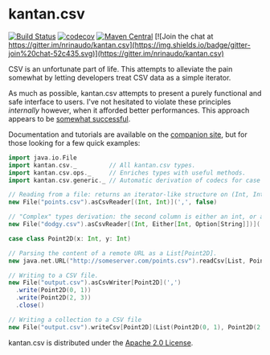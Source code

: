 # kantan.csv

[![Build Status](https://travis-ci.org/nrinaudo/kantan.csv.svg?branch=master)](https://travis-ci.org/nrinaudo/kantan.csv)
[![codecov](https://codecov.io/gh/nrinaudo/kantan.csv/branch/master/graph/badge.svg)](https://codecov.io/gh/nrinaudo/kantan.csv)
[![Maven Central](https://maven-badges.herokuapp.com/maven-central/com.nrinaudo/kantan.csv_2.11/badge.svg)](https://maven-badges.herokuapp.com/maven-central/com.nrinaudo/kantan.csv_2.11)
[![Join the chat at https://gitter.im/nrinaudo/kantan.csv](https://img.shields.io/badge/gitter-join%20chat-52c435.svg)](https://gitter.im/nrinaudo/kantan.csv)

CSV is an unfortunate part of life. This attempts to alleviate the pain somewhat by letting developers treat CSV data
as a simple iterator.

As much as possible, kantan.csv attempts to present a purely functional and safe interface to users. I've not hesitated
to violate these principles *internally* however, when it afforded better performances. This approach appears to be
[somewhat successful](https://nrinaudo.github.io/kantan.csv/tut/benchmarks.html).

Documentation and tutorials are available on the [companion site](https://nrinaudo.github.io/kantan.csv/), but for those
looking for a few quick examples:

```scala
import java.io.File
import kantan.csv._         // All kantan.csv types.
import kantan.csv.ops._     // Enriches types with useful methods.
import kantan.csv.generic._ // Automatic derivation of codecs for case classes.

// Reading from a file: returns an iterator-like structure on (Int, Int)
new File("points.csv").asCsvReader[(Int, Int)](',', false)

// "Complex" types derivation: the second column is either an int, or a string that might be empty.
new File("dodgy.csv").asCsvReader[(Int, Either[Int, Option[String]])](',', false)

case class Point2D(x: Int, y: Int)

// Parsing the content of a remote URL as a List[Point2D].
new java.net.URL("http://someserver.com/points.csv").readCsv[List, Point2D](',', true)

// Writing to a CSV file.
new File("output.csv").asCsvWriter[Point2D](',')
  .write(Point2D(0, 1))
  .write(Point2D(2, 3))
  .close()

// Writing a collection to a CSV file
new File("output.csv").writeCsv[Point2D](List(Point2D(0, 1), Point2D(2, 3)), ',')
```

kantan.csv is distributed under the [Apache 2.0 License](https://www.apache.org/licenses/LICENSE-2.0.html).
